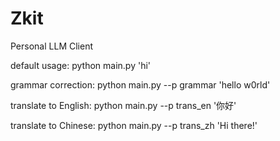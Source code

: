 # Zkit

Personal LLM Client

default usage: python main.py 'hi'

grammar correction: python main.py --p grammar 'hello w0rld'

translate to English: python main.py --p trans_en '你好'

translate to Chinese: python main.py --p trans_zh 'Hi there!'
